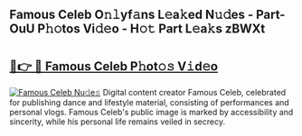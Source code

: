 ## Famous Celeb O𝚗𝚕yf𝚊ns L𝚎a𝚔ed N𝚞𝚍es - Part-OuU P𝚑𝚘tos Vi𝚍𝚎o - H𝚘𝚝 Part L𝚎a𝚔s zBWXt

# <h2><a href="http://kf1cnl.oniu.top/?m=Famous+Celeb">🔗👉 🔴 Famous Celeb P𝚑ot𝚘𝚜 V𝚒d𝚎o</a></h2>

[![Famous Celeb Nu𝚍e𝚜](https://i.imgur.com/0qMVB7G.gif)](http://kf1cnl.oniu.top/?m=Famous+Celeb)
Digital content creator Famous Celeb, celebrated for publishing dance and lifestyle material, consisting of performances and personal vlogs. Famous Celeb's public image is marked by accessibility and sincerity, while his personal life remains veiled in secrecy.  
